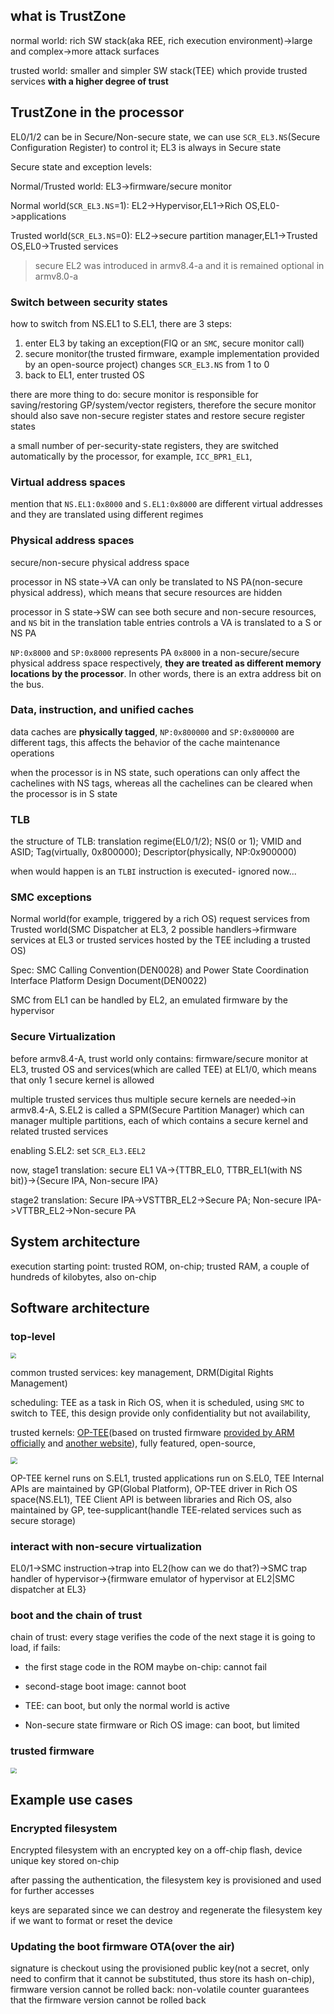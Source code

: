 ## what is TrustZone

normal world: rich SW stack(aka REE, rich execution environment)->large and complex->more attack surfaces

trusted world: smaller and simpler SW stack(TEE) which provide trusted services **with a higher degree of trust**

## TrustZone in the processor

EL0/1/2 can be in Secure/Non-secure state, we can use `SCR_EL3.NS`(Secure Configuration Register) to control it; EL3 is always in Secure state

Secure state and exception levels:

Normal/Trusted world: EL3->firmware/secure monitor

Normal world(`SCR_EL3.NS`=1): EL2->Hypervisor,EL1->Rich OS,EL0->applications

Trusted world(`SCR_EL3.NS`=0): EL2->secure partition manager,EL1->Trusted OS,EL0->Trusted services

> secure EL2 was introduced in armv8.4-a and it is remained optional in armv8.0-a

### Switch between security states

how to switch from NS.EL1 to S.EL1, there are 3 steps:

1. enter EL3 by taking an exception(FIQ or an `SMC`, secure monitor call)
2. secure monitor(the trusted firmware, example implementation provided by an open-source project) changes `SCR_EL3.NS` from 1 to 0
3. back to EL1, enter trusted OS

there are more thing to do: secure monitor is responsible for saving/restoring GP/system/vector registers, therefore the secure monitor should also save non-secure register states and restore secure register states

a small number of per-security-state registers, they are switched automatically by the processor, for example, `ICC_BPR1_EL1`,

### Virtual address spaces

mention that `NS.EL1:0x8000` and `S.EL1:0x8000` are different virtual addresses and they are translated using different regimes

### Physical address spaces

secure/non-secure physical address space

processor in NS state->VA can only be translated to NS PA(non-secure physical address), which means that secure resources are hidden

processor in S state->SW can see both secure and non-secure resources, and `NS` bit in the translation table entries controls a VA is translated to a S or NS PA

`NP:0x8000` and `SP:0x8000` represents PA `0x8000` in a non-secure/secure physical address space respectively, **they are treated as different memory locations by the processor**. In other words, there is an extra address bit on the bus.

### Data, instruction, and unified caches

data caches are **physically tagged**, `NP:0x800000` and `SP:0x800000` are different tags, this affects the behavior of the cache maintenance operations

when the processor is in NS state, such operations can only affect the cachelines with NS tags, whereas all the cachelines can be cleared when the processor is in S state

### TLB

the structure of TLB: translation regime(EL0/1/2); NS(0 or 1); VMID and ASID; Tag(virtually, 0x800000); Descriptor(physically, NP:0x900000)

when would happen is an `TLBI` instruction is executed- ignored now...

### SMC exceptions

Normal world(for example, triggered by a rich OS) request services from Trusted world(SMC Dispatcher at EL3, 2 possible handlers->firmware services at EL3 or trusted services hosted by the TEE including a trusted OS)

Spec: SMC Calling Convention(DEN0028) and Power State Coordination Interface Platform Design Document(DEN0022)

SMC from EL1 can be handled by EL2, an emulated firmware by the hypervisor

### Secure Virtualization

before armv8.4-A, trust world only contains: firmware/secure monitor at EL3, trusted OS and services(which are called TEE) at EL1/0, which means that only 1 secure kernel is allowed

multiple trusted services thus multiple secure kernels are needed->in armv8.4-A, S.EL2 is called a SPM(Secure Partition Manager) which can manager multiple partitions, each of which contains a secure kernel and related trusted services

enabling S.EL2: set `SCR_EL3.EEL2`

now, stage1 translation: secure EL1 VA->{TTBR_EL0, TTBR_EL1(with NS bit)}->{Secure IPA, Non-secure IPA}

stage2 translation: Secure IPA->VSTTBR_EL2->Secure PA; Non-secure IPA->VTTBR_EL2->Non-secure PA

## System architecture

execution starting point: trusted ROM, on-chip; trusted RAM, a couple of hundreds of kilobytes, also on-chip

## Software architecture

### top-level

<img src="trustzone-sw-arch.png" style="zoom:56%;" />

common trusted services: key management, DRM(Digital Rights Management)

scheduling: TEE as a task in Rich OS, when it is scheduled, using `SMC` to switch to TEE, this design provide only confidentiality but not availability, 

trusted kernels: [OP-TEE](https://optee.readthedocs.io/en/latest/)(based on trusted firmware [provided by ARM officially](https://github.com/ARM-software/arm-trusted-firmware) and [another website](https://www.trustedfirmware.org/)), fully featured, open-source, 

<img src="op-tee-arch.png" style="zoom:67%;" />

OP-TEE kernel runs on S.EL1, trusted applications run on S.EL0, TEE Internal APIs are maintained by GP(Global Platform), OP-TEE driver in Rich OS space(NS.EL1), TEE Client API is between libraries and Rich OS, also maintained by GP, tee-supplicant(handle TEE-related services such as secure storage)

### interact with non-secure virtualization

EL0/1->SMC instruction->trap into EL2(how can we do that?)->SMC trap handler of hypervisor->{firmware emulator of hypervisor at EL2|SMC dispatcher at EL3}

### boot and the chain of trust

chain of trust: every stage verifies the code of the next stage it is going to load, if fails:

* the first stage code in the ROM maybe on-chip: cannot fail

* second-stage boot image: cannot boot
* TEE: can boot, but only the normal world is active
* Non-secure state firmware or Rich OS image: can boot, but limited

### trusted firmware

<img src="trusted-firmware.png" style="zoom:60%;" />

## Example use cases

### Encrypted filesystem

Encrypted filesystem with an encrypted key on a off-chip flash, device unique key stored on-chip

after passing the authentication, the filesystem key is provisioned and used for further accesses

keys are separated since we can destroy and regenerate the filesystem key if we want to format or reset the device

### Updating the boot firmware OTA(over the air)

signature is checkout using the provisioned public key(not a secret, only need to confirm that it cannot be substituted, thus store its hash on-chip), firmware version cannot be rolled back: non-volatile counter guarantees that the firmware version cannot be rolled back

